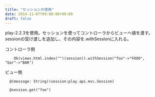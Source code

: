 ```yaml
---
title: "セッションの使用"
date: 2014-11-07T09:00:00+09:00
draft: false
---
```

play-2.2.3を使用。セッションを使ってコントローラからビューへ値を渡す。sessionの受け渡しを追加し、その内容を.withSessionに入れる。

コントローラ側

```
    Ok(views.html.index("")(session)).withSession("foo"->"FOOO", "bar"->"BAR")
```

ビュー側
```
  @(message: String)(session:play.api.mvc.Session)

  @session.get("foo")
```